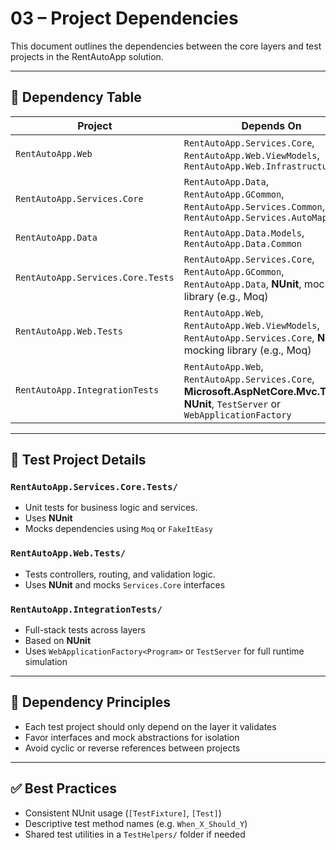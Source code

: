 # 03 – Project Dependencies

This document outlines the dependencies between the core layers and test projects in the RentAutoApp solution.

---

## 🧱 Dependency Table

| Project                          | Depends On                                                                 |
|----------------------------------|------------------------------------------------------------------------------|
| `RentAutoApp.Web`               | `RentAutoApp.Services.Core`, `RentAutoApp.Web.ViewModels`, `RentAutoApp.Web.Infrastructure` |
| `RentAutoApp.Services.Core`     | `RentAutoApp.Data`, `RentAutoApp.GCommon`, `RentAutoApp.Services.Common`, `RentAutoApp.Services.AutoMapping` |
| `RentAutoApp.Data`              | `RentAutoApp.Data.Models`, `RentAutoApp.Data.Common`                         |
| `RentAutoApp.Services.Core.Tests` | `RentAutoApp.Services.Core`, `RentAutoApp.GCommon`, `RentAutoApp.Data`, **NUnit**, mocking library (e.g., Moq) |
| `RentAutoApp.Web.Tests`         | `RentAutoApp.Web`, `RentAutoApp.Web.ViewModels`, `RentAutoApp.Services.Core`, **NUnit**, mocking library (e.g., Moq) |
| `RentAutoApp.IntegrationTests`  | `RentAutoApp.Web`, `RentAutoApp.Services.Core`, **Microsoft.AspNetCore.Mvc.Testing**, **NUnit**, `TestServer` or `WebApplicationFactory` |

---

## 🧪 Test Project Details

### `RentAutoApp.Services.Core.Tests/`
- Unit tests for business logic and services.
- Uses **NUnit**
- Mocks dependencies using `Moq` or `FakeItEasy`

### `RentAutoApp.Web.Tests/`
- Tests controllers, routing, and validation logic.
- Uses **NUnit** and mocks `Services.Core` interfaces

### `RentAutoApp.IntegrationTests/`
- Full-stack tests across layers
- Based on **NUnit**
- Uses `WebApplicationFactory<Program>` or `TestServer` for full runtime simulation

---

## 🔄 Dependency Principles

- Each test project should only depend on the layer it validates
- Favor interfaces and mock abstractions for isolation
- Avoid cyclic or reverse references between projects

---

## ✅ Best Practices

- Consistent NUnit usage (`[TestFixture]`, `[Test]`)
- Descriptive test method names (e.g. `When_X_Should_Y`)
- Shared test utilities in a `TestHelpers/` folder if needed
